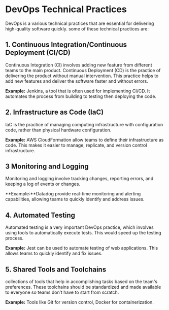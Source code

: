 # DevOps Technical Practices

DevOps is a various technical practices that are essential for delivering high-quality software quickly. some of these technical practices are:

## 1. Continuous Integration/Continuous Deployment (CI/CD)
Continuous Integration (CI) involves adding new feature from different teams to the main product. Continuous Deployment (CD) is the practice of delivering the product without manual intervention. This practice helps to add new features and deliver the software faster and without errors.

**Example:** Jenkins, a tool that is often used for implementing CI/CD. It automates the process from building to testing then deploying the code.


## 2. Infrastructure as Code (IaC)
IaC is the practice of managing computing infrastructure with configuration code, rather than physical hardware configuration.

**Example:** AWS CloudFormation allow teams to define their infrastructure as code. This makes it easier to manage, replicate, and version control infrastructure.

## 3 Monitoring and Logging
Monitoring and logging involve tracking changes, reporting errors, and keeping a log of events or changes.

**Example:**Datadog provide real-time monitoring and alerting capabilities, allowing teams to quickly identify and address issues.

## 4. Automated Testing
Automated testing is a very important DevOps practice, which involves using tools to automatically execute tests. This would speed up the testing process.

**Example:** Jest can be used to automate testing of web applications. This allows teams to quickly identify and fix issues.



## 5. Shared Tools and Toolchains
 collections of tools that help in accomplishing tasks based on the team's preferences. These toolchains should be standardized and made available to everyone so teams don’t have to start from scratch.

**Example:** Tools like Git for version control, Docker for containerization.